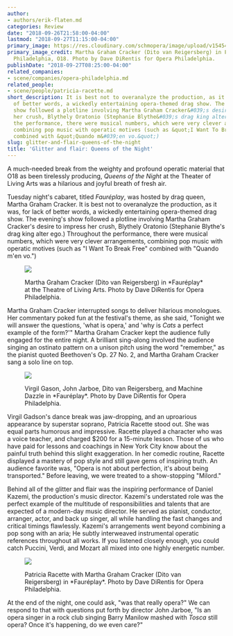 ```yaml
---
author:
- authors/erik-flaten.md
categories: Review
date: "2018-09-26T21:58:00-04:00"
lastmod: "2018-09-27T11:15:00-04:00"
primary_image: https://res.cloudinary.com/schmopera/image/upload/v1545409169/media/webhook-uploads/1538013671674/sqFAUREPLAY6.jpg.jpg
primary_image_credit: Martha Graham Cracker (Dito van Reigersberg) in Fauréplay, Opera
  Philadelphia, O18. Photo by Dave DiRentis for Opera Philadelphia.
publishDate: "2018-09-27T08:25:00-04:00"
related_companies:
- scene/companies/opera-philadelphia.md
related_people:
- scene/people/patricia-racette.md
short_description: It is best not to overanalyze the production, as it was, for lack
  of better words, a wickedly entertaining opera-themed drag show. The evening&#039;s
  show followed a plotline involving Martha Graham Cracker&#039;s desire to impress
  her crush, Blythely Oratonio (Stephanie Blythe&#039;s drag king alter ego.) Throughout
  the performance, there were musical numbers, which were very clever arrangements,
  combining pop music with operatic motives (such as &quot;I Want To Break Free&quot;
  combined with &quot;Quando m&#039;en vo.&quot;)
slug: glitter-and-flair-queens-of-the-night
title: 'Glitter and flair: Queens of the Night'
---
```


A much-needed break from the weighty and profound operatic material that O18 as been tirelessly producing, *Queens of the Night* at the Theater of Living Arts was a hilarious and joyful breath of fresh air.

Tuesday night's cabaret, titled *Fauréplay*, was hosted by drag queen, Martha Graham Cracker. It is best not to overanalyze the production, as it was, for lack of better words, a wickedly entertaining opera-themed drag show. The evening's show followed a plotline involving Martha Graham Cracker's desire to impress her crush, Blythely Oratonio (Stephanie Blythe's drag king alter ego.) Throughout the performance, there were musical numbers, which were very clever arrangements, combining pop music with operatic motives (such as "I Want To Break Free" combined with "Quando m'en vo.")

<figure data-type="image">

![](https://res.cloudinary.com/schmopera/image/upload/v1545409169/media/webhook-uploads/1538013698385/FAUREPLAY3.jpg.jpg)
<figcaption>Martha Graham Cracker (Dito van Reigersberg) in *Fauréplay* at the Theatre of Living Arts. Photo by Dave DiRentis for Opera Philadelphia.</figcaption>
</figure>

Martha Graham Cracker interrupted songs to deliver hilarious monologues. Her commentary poked fun at the festival's theme, as she said, "Tonight we will answer the questions, 'what is opera,' and 'why is *Cats* a perfect example of the form?'" Martha Graham Cracker kept the audience fully engaged for the entire night. A brilliant sing-along involved the audience singing an ostinato pattern on a unison pitch using the word "remember," as the pianist quoted Beethoven's Op. 27 No. 2, and Martha Graham Cracker sang a solo line on top.

<figure data-type="image">

![](https://res.cloudinary.com/schmopera/image/upload/v1545409169/media/webhook-uploads/1538013706588/FAUREPLAY5.jpg.jpg)
<figcaption>Virgil Gason, John Jarboe, Dito van Reigersberg, and Machine Dazzle in *Fauréplay*. Photo by Dave DiRentis for Opera Philadelphia.</figcaption>
</figure>

Virgil Gadson's dance break was jaw-dropping, and an uproarious appearance by superstar soprano, Patricia Racette stood out. She was equal parts humorous and impressive. Racette played a character who was a voice teacher, and charged $200 for a 15-minute lesson. Those of us who have paid for lessons and coachings in New York City know about the painful truth behind this slight exaggeration. In her comedic routine, Racette displayed a mastery of pop style and still gave gems of inspiring truth. An audience favorite was, "Opera is not about perfection, it's about being transported." Before leaving, we were treated to a show-stopping "Milord."

Behind all of the glitter and flair was the inspiring performance of Daniel Kazemi, the production's music director. Kazemi's understated role was the perfect example of the multitude of responsibilities and talents that are expected of a modern-day music director. He served as pianist, conductor, arranger, actor, and back up singer, all while handling the fast changes and critical timings flawlessly. Kazemi's arrangements went beyond combining a pop song with an aria; He subtly interweaved instrumental operatic references throughout all works. If you listened closely enough, you could catch Puccini, Verdi, and Mozart all mixed into one highly energetic number.

<figure data-type="image">

![](https://res.cloudinary.com/schmopera/image/upload/v1545409169/media/webhook-uploads/1538013713772/FAUREPLAY2.jpg.jpg)
<figcaption>Patricia Racette with Martha Graham Cracker (Dito van Reigersberg) in *Fauréplay*. Photo by Dave DiRentis for Opera Philadelphia.</figcaption>
</figure>

At the end of the night, one could ask, "was that really opera?" We can respond to that with questions put forth by director John Jarboe, "Is an opera singer in a rock club singing Barry Manilow mashed with *Tosca* still opera? Once it's happening, do we even care?"
